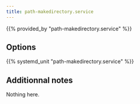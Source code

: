```yaml
---
title: path-makedirectory.service
---
```


{{% provided_by "path-makedirectory.service" %}}

## Options

{{% systemd_unit "path-makedirectory.service" %}}

## Additionnal notes

Nothing here.